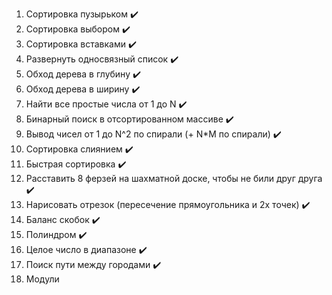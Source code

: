 1. Сортировка пузырьком :heavy_check_mark:
2. Сортировка выбором :heavy_check_mark:
3. Сортировка вставками :heavy_check_mark:
4. Развернуть односвязный список :heavy_check_mark:
5. Обход дерева в глубину :heavy_check_mark:
6. Обход дерева в ширину :heavy_check_mark:
7. Найти все простые числа от 1 до N :heavy_check_mark:
8. Бинарный поиск в отсортированном массиве :heavy_check_mark:
9. Вывод чисел от 1 до N^2 по спирали (+ N*M по спирали) :heavy_check_mark:
10. Сортировка слиянием :heavy_check_mark:
11. Быстрая сортировка :heavy_check_mark:
12. Расставить 8 ферзей на шахматной доске, чтобы не били друг друга :heavy_check_mark:
13. Нарисовать отрезок (пересечение прямоугольника и 2х точек) :heavy_check_mark:
14. Баланс скобок :heavy_check_mark:
15. Полиндром :heavy_check_mark:
16. Целое число в диапазоне :heavy_check_mark:
17. Поиск пути между городами :heavy_check_mark:
18. Модули